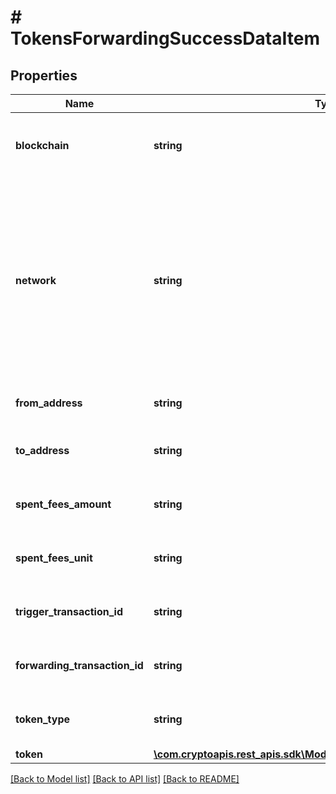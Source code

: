 # # TokensForwardingSuccessDataItem

## Properties

Name | Type | Description | Notes
------------ | ------------- | ------------- | -------------
**blockchain** | **string** | Represents the specific blockchain protocol name, e.g. Ethereum, Bitcoin, etc. |
**network** | **string** | Represents the name of the blockchain network used; blockchain networks are usually identical as technology and software, but they differ in data, e.g. - \&quot;mainnet\&quot; is the live network with actual data while networks like \&quot;testnet\&quot;, \&quot;ropsten\&quot; are test networks. |
**from_address** | **string** | Represents the hash of the address that provides the tokens. |
**to_address** | **string** | Represents the hash of the address to forward the tokens to. |
**spent_fees_amount** | **string** | Represents the amount of the fee spent for the tokens to be forwarded. |
**spent_fees_unit** | **string** | Represents the unit of the fee spent for the tokens to be forwarded, e.g. BTC. |
**trigger_transaction_id** | **string** | Defines the unique Transaction ID that triggered the token forwarding. |
**forwarding_transaction_id** | **string** | Defines the unique Transaction ID that forwarded the tokens. |
**token_type** | **string** | Defines the type of token sent with the transaction, e.g. ERC 20. |
**token** | [**\com.cryptoapis.rest_apis.sdk\Model\TokensForwardingSuccessToken**](TokensForwardingSuccessToken.md) |  |

[[Back to Model list]](../../README.md#models) [[Back to API list]](../../README.md#endpoints) [[Back to README]](../../README.md)
